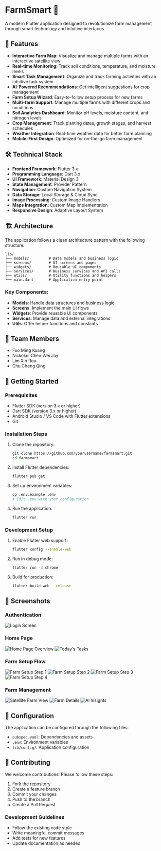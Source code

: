 # FarmSmart 🌾

A modern Flutter application designed to revolutionize farm management through smart technology and intuitive interfaces.

## 🌟 Features

- **Interactive Farm Map**: Visualize and manage multiple farms with an interactive satellite view
- **Real-time Monitoring**: Track soil conditions, temperature, and moisture levels
- **Smart Task Management**: Organize and track farming activities with an intuitive task system
- **AI-Powered Recommendations**: Get intelligent suggestions for crop management
- **Farm Setup Wizard**: Easy-to-follow setup process for new farms
- **Multi-farm Support**: Manage multiple farms with different crops and conditions
- **Soil Analytics Dashboard**: Monitor pH levels, moisture content, and nitrogen levels
- **Crop Management**: Track planting dates, growth stages, and harvest schedules
- **Weather Integration**: Real-time weather data for better farm planning
- **Mobile-First Design**: Optimized for on-the-go farm management

## 🛠️ Technical Stack

- **Frontend Framework**: Flutter 3.x
- **Programming Language**: Dart 3.x
- **UI Framework**: Material Design 3
- **State Management**: Provider Pattern
- **Navigation**: Custom Navigation System
- **Data Storage**: Local Storage & Cloud Sync
- **Image Processing**: Custom Image Handlers
- **Maps Integration**: Custom Map Implementation
- **Responsive Design**: Adaptive Layout System

## 🏗️ Architecture

The application follows a clean architecture pattern with the following structure:

```
lib/
├── models/         # Data models and business logic
├── screens/        # UI screens and pages
├── widgets/        # Reusable UI components
├── services/       # Business services and API calls
├── utils/          # Utility functions and helpers
└── main.dart       # Application entry point
```

### Key Components:

- **Models**: Handle data structures and business logic
- **Screens**: Implement the main UI flows
- **Widgets**: Provide reusable UI components
- **Services**: Manage data and external integrations
- **Utils**: Offer helper functions and constants

## 👥 Team Members

- Foo Ming Kuang
- Nickolas Chen Wei Jay
- Lim Xin Rou
- Chu Cheng Qing

## 🚀 Getting Started

### Prerequisites

- Flutter SDK (version 3.x or higher)
- Dart SDK (version 3.x or higher)
- Android Studio / VS Code with Flutter extensions
- Git

### Installation Steps

1. Clone the repository:
   ```bash
   git clone https://github.com/yourusername/farmsmart.git
   cd farmsmart
   ```

2. Install Flutter dependencies:
   ```bash
   flutter pub get
   ```

3. Set up environment variables:
   ```bash
   cp .env.example .env
   # Edit .env with your configuration
   ```

4. Run the application:
   ```bash
   flutter run
   ```

### Development Setup

1. Enable Flutter web support:
   ```bash
   flutter config --enable-web
   ```

2. Run in debug mode:
   ```bash
   flutter run -d chrome
   ```

3. Build for production:
   ```bash
   flutter build web --release
   ```

## 📱 Screenshots

### Authentication
![Login Screen](Screenshots/Login.png)

### Home Page
![Home Page Overview](Screenshots/HomePage_0.png)
![Today's Tasks](screenshots/HomePage_Today'sTask.png)

### Farm Setup Flow
![Farm Setup Step 1](screenshots/FarmSetup_0.png)
![Farm Setup Step 2](screenshots/FarmSetup_1.png)
![Farm Setup Step 3](screenshots/FarmSetup_2.png)
![Farm Setup Step 4](screenshots/FarmSetup_3.png)

### Farm Management
![Satellite Farm View](screenshots/SataliteFarmView.png)
![Farm Details](screenshots/FarmDetails.png)
![AI Insights](screenshots/AI_Insights.png)

## 🔧 Configuration

The application can be configured through the following files:

- `pubspec.yaml`: Dependencies and assets
- `.env`: Environment variables
- `lib/config/`: Application configuration

## 🤝 Contributing

We welcome contributions! Please follow these steps:

1. Fork the repository
2. Create a feature branch
3. Commit your changes
4. Push to the branch
5. Create a Pull Request

### Development Guidelines

- Follow the existing code style
- Write meaningful commit messages
- Add tests for new features
- Update documentation as needed

